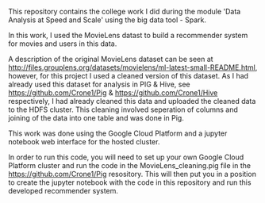 This repository contains the college work I did during the module 'Data Analysis at Speed and Scale' using the big data tool - Spark.

In this work, I used the MovieLens datast to build a recommender system for movies and users in this data.

A description of the original MovieLens dataset can be seen at http://files.grouplens.org/datasets/movielens/ml-latest-small-README.html, however, for this project I used a cleaned version of this dataset. As I had already used this dataset for analysis in PIG & Hive, see https://github.com/Crone1/Pig & https://github.com/Crone1/Hive respectively, I had already cleaned this data and uploaded the cleaned data to the HDFS cluster. This cleaning involved seperation of columns and joining of the data into one table and was done in Pig.

This work was done using the Google Cloud Platform and a jupyter notebook web interface for the hosted cluster.

In order to run this code, you will need to set up your own Google Cloud Platform cluster and run the code in the MovieLens_cleaning.pig file in the https://github.com/Crone1/Pig resository. This will then put you in a position to create the jupyter notebook with the code in this repository and run this developed recommender system.
